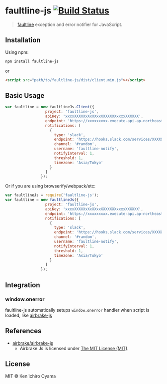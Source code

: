 # faultline-js [![Build Status](https://travis-ci.org/faultline/faultline-js.svg?branch=master)](https://travis-ci.org/faultline/faultline-js)

> [faultline](https://github.com/faultline/faultline) exception and error notifier for JavaScript.

## Installation

Using npm:

```sh
npm install faultline-js
```

or 

```html
<script src="path/to/faultline-js/dist/client.min.js"></script>
```

## Basic Usage

```js
var faultline = new faultlineJs.Client({
                  project: 'faultline-js', 
                  apiKey: 'xxxxXXXXXxXxXXxxXXXXXXXxxxxXXXXXX',
                  endpoint: 'https://xxxxxxxxx.execute-api.ap-northeast-1.amazonaws.com/v0',
                  notifications: [
                    {
                      type: 'slack',
                      endpoint: 'https://hooks.slack.com/services/XXXXXXXXXX/B2RAD9423/WC2uTs3MyGldZvieAtAA7gQq',
                      channel: '#random',
                      username: 'faultline-notify',
                      notifyInterval: 1,
                      threshold: 1,
                      timezone: 'Asia/Tokyo'
                    }
                  ]
                });
```

Or if you are using browserify/webpack/etc:

```js
var faultlineJs = require('faultline-js');
var faultline = new faultlineJs({
                  project: 'faultline-js', 
                  apiKey: 'xxxxXXXXXxXxXXxxXXXXXXXxxxxXXXXXX',
                  endpoint: 'https://xxxxxxxxx.execute-api.ap-northeast-1.amazonaws.com/v0',
                  notifications: [
                    {
                      type: 'slack',
                      endpoint: 'https://hooks.slack.com/services/XXXXXXXXXX/B2RAD9423/WC2uTs3MyGldZvieAtAA7gQq',
                      channel: '#random',
                      username: 'faultline-notify',
                      notifyInterval: 1,
                      threshold: 1,
                      timezone: 'Asia/Tokyo'
                    }
                  ]
                });
```

## Integration

### window.onerror

faultline-js automatically setups `window.onerror` handler when script is loaded, like [airbrake-js](https://github.com/airbrake/airbrake-js)

## References

- [airbrake/airbrake-js](https://github.com/airbrake/airbrake-js)
    - Airbrake Js is licensed under [The MIT License (MIT)](https://github.com/airbrake/airbrake-js/LICENSE.md).

## License

MIT © Ken&#39;ichiro Oyama

